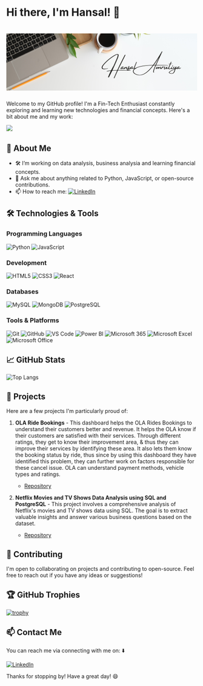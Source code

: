 # Hi there, I'm Hansal! 👋

# ![Logo](https://github.com/Hansal13/Hansal13/blob/main/Hansal.png)

Welcome to my GitHub profile! I'm a Fin-Tech Enthusiast constantly exploring and learning new technologies and financial concepts. Here's a bit about me and my work:

![](https://komarev.com/ghpvc/?username=Hansal13&base=1)

## 🚀 About Me

- 🛠️ I’m working on data analysis, business analysia and learning financial concepts.
- 💬 Ask me about anything related to Python, JavaScript, or open-source contributions.
- 📫 How to reach me: [![LinkedIn](https://img.shields.io/badge/-LinkedIn-0077B5?style=flat&logo=LinkedIn&logoColor=white)](https://www.linkedin.com/in/hansal13)

## 🛠️ Technologies & Tools

### Programming Languages
![Python](https://img.shields.io/badge/-Python-000?&logo=Python)
![JavaScript](https://img.shields.io/badge/-JavaScript-000?&logo=JavaScript)


### Development
![HTML5](https://img.shields.io/badge/-HTML5-000?&logo=HTML5)
![CSS3](https://img.shields.io/badge/-CSS3-000?&logo=CSS3)
![React](https://img.shields.io/badge/-React-000?&logo=React)


### Databases
![MySQL](https://img.shields.io/badge/-MySQL-000?&logo=MySQL)
![MongoDB](https://img.shields.io/badge/-MongoDB-000?&logo=MongoDB)
![PostgreSQL](https://img.shields.io/badge/-PostgreSQL-000?&logo=PostgreSQL)


### Tools & Platforms
![Git](https://img.shields.io/badge/-Git-000?&logo=Git)
![GitHub](https://img.shields.io/badge/-GitHub-000?&logo=GitHub)
![VS Code](https://img.shields.io/badge/-VS%20Code-000?&logo=Visual%20Studio%20Code)
![Power BI](https://img.shields.io/badge/-Power%20BI-000?&logo=Power%20BI)
![Microsoft 365](https://img.shields.io/badge/-Microsoft%20365-000?&logo=Microsoft%20365)
![Microsoft Excel](https://img.shields.io/badge/-Microsoft%20Excel-000?&logo=Microsoft%20Excel)
![Microsoft Office](https://img.shields.io/badge/-Microsoft%20Office-000?&logo=Microsoft%20Office)


## 📈 GitHub Stats

![Top Langs](https://github-readme-stats.vercel.app/api/top-langs/?username=Hansal13&theme=radical&layout=compact)


## 🌟 Projects

Here are a few projects I'm particularly proud of:

1. **OLA Ride Bookings** - This dashboard helps the OLA Rides Bookings to understand their customers better and revenue. It helps the OLA know if their customers are satisfied with their services. Through different ratings, they get to know their improvement area, & thus they can improve their services by identifying these area. It also lets them know the booking status by ride, thus since by using this dashboard they have identified this problem, they can further work on factors responsible for these cancel issue. OLA can understand payment methods, vehicle types and ratings.
   - [Repository](https://github.com/Hansal13/OLA)
  

3. **Netflix Movies and TV Shows Data Analysis using SQL and PostgreSQL** - This project involves a comprehensive analysis of Netflix's movies and TV shows data using SQL. The goal is to extract valuable insights and answer various business questions based on the dataset. 
   - [Repository](https://github.com/Hansal13/Netflix)

## 🤝 Contributing

I'm open to collaborating on projects and contributing to open-source. Feel free to reach out if you have any ideas or suggestions!


## 🏆 GitHub Trophies

[![trophy](https://github-profile-trophy.vercel.app/?username=Hansal13&theme=radical)](https://github.com/ryo-ma/github-profile-trophy)


## 📫 Contact Me

You can reach me via connecting with me on: ⬇️

[![LinkedIn](https://img.shields.io/badge/-LinkedIn-0077B5?style=flat&logo=LinkedIn&logoColor=white)](https://www.linkedin.com/in/hansal13)

Thanks for stopping by! Have a great day! 😄
